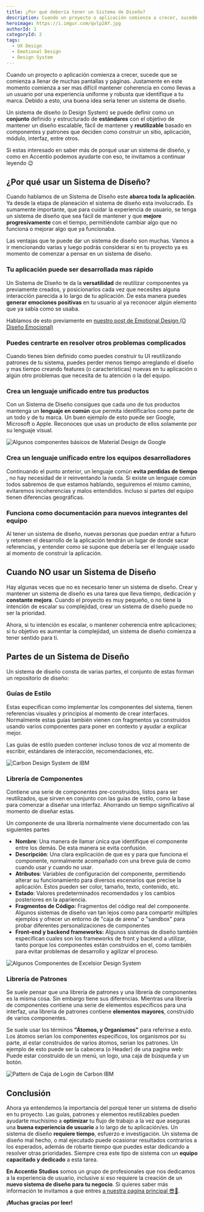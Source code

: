 ```yaml
---
title: ¿Por qué debería tener un Sistema de Diseño?
description: Cuando un proyecto o aplicación comienza a crecer, sucede que se comienza a llenar de muchas pantallas y páginas. Justamente en este momento comienza a ser mas difícil mantener coherencia en como llevas a un usuario por una experiencia uniforme y robusta que identifique a tu marca. Debido a esto, una buena idea seria tener un sistema de diseño.
heroimage: https://i.imgur.com/qvlp2AY.jpg
authorId: 1
categoryId: 2
tags:
  - UX Design
  - Emotional Design
  - Design System
---
```


Cuando un proyecto o aplicación comienza a crecer, sucede que se comienza a llenar de muchas pantallas y páginas. Justamente en este momento comienza a ser mas difícil mantener coherencia en como llevas a un usuario por una experiencia uniforme y robusta que identifique a tu marca. Debido a esto, una buena idea seria tener un sistema de diseño.

Un sistema de diseño (o Design System) se puede definir como un **conjunto** definido y estructurado de **estándares** con el objetivo de mantener un diseño escalable, fácil de mantener y **reutilizable** basado en componentes y patrones que deciden como construir un sitio, aplicación, módulo, interfaz, entre otros.

Si estas interesado en saber más de porqué usar un sistema de diseño, y como en Accentio podemos ayudarte con eso, te invitamos a continuar leyendo 😉

## ¿Por qué usar un Sistema de Diseño?

Cuando hablamos de un Sistema de Diseño este **abarca toda la aplicación**. Ya desde la etapa de planeación el sistema de diseño esta involucrado. Es sumamente importante, que para cuidar la experiencia de usuario, se tenga un sistema de diseño que sea fácil de mantener y que **mejore progresivamente** con el tiempo, permitiéndote cambiar algo que no funciona o mejorar algo que ya funcionaba.

Las ventajas que te puede dar un sistema de diseño son muchas. Vamos a ir mencionando varias y luego podrás considerar si en tu proyecto ya es momento de comenzar a pensar en un sistema de diseño.

###  Tu aplicación puede ser desarrollada mas rápido

Un Sistema de Diseño te da la **versatilidad** de reutilizar componentes ya previamente creados, y posicionarlos cada vez que necesites alguna interacción parecida a lo largo de tu aplicación. De esta manera puedes **generar emociones positivas** en tu usuario al ya reconocer algún elemento que ya sabía como se usaba. 

Hablamos de esto previamente en [nuestro post de Emotional Design (O Diseño Emocional)](https://blog.accentiostudios.com/que-es-emotional-design)

### Puedes centrarte en resolver otros problemas complicados
Cuando tienes bien definido como puedes construir tu UI reutilizando patrones de tu sistema, puedes perder menos tiempo arreglando el diseño y mas tiempo creando features (o características) nuevas en tu aplicación o algún otro problemas que necesita de tu atención o la del equipo.

### Crea un lenguaje unificado entre tus productos
Con un Sistema de Diseño consigues que cada uno de tus productos mantenga un **lenguaje en común** que permita identificarlos como parte de un todo y de tu marca. Un buen ejemplo de esto puede ser Google, Microsoft o Apple. Reconoces que usas un producto de ellos solamente por su lenguaje visual.

![Algunos componentes básicos de Material Design de Google](https://i.imgur.com/oeoq4MD.jpg)

### Crea un lenguaje unificado entre los equipos desarrolladores
Continuando el punto anterior, un lenguaje común **evita perdidas de tiempo** , no hay necesidad de ir reinventando la rueda. Si existe un lenguaje común todos sabremos de que estamos hablando, seguiremos el mismo camino, evitaremos incoherencias y malos entendidos. Incluso si partes del equipo tienen diferencias geográficas.

### Funciona como documentación para nuevos integrantes del equipo

Al tener un sistema de diseño, nuevas personas que puedan entrar a futuro y retomen el desarrollo de la aplicación tendrán un lugar de donde sacar referencias, y entender como se supone que debería ser el lenguaje usado al momento de construir la aplicación.

## Cuando NO usar un Sistema de Diseño
Hay algunas veces que no es necesario tener un sistema de diseño. Crear y mantener un sistema de diseño es una tarea que lleva tiempo, dedicación y **constante mejora**. Cuando el proyecto es muy pequeño, o no tiene la intención de escalar su complejidad, crear un sistema de diseño puede no ser la prioridad.

Ahora, si tu intención es escalar, o mantener coherencia entre aplicaciones; si tu objetivo es aumentar la complejidad, un sistema de diseño comienza a tener sentido para ti.

## Partes de un Sistema de Diseño

Un sistema de diseño consta de varias partes, el conjunto de estas forman un repositorio de diseño:

### Guías de Estilo
Estas especifican como implementar los componentes del sistema, tienen referencias visuales y principios al momento de crear interfaces. Normalmente estas guías también vienen con fragmentos ya construidos usando varios componentes para poner en contexto y ayudar a explicar mejor.

Las guías de estilo pueden contener incluso tonos de voz al momento de escribir,  estándares de interacción, recomendaciones, etc.

![Carbon Design System de IBM](https://i.imgur.com/8oolocQ.jpg)

### Librería de Componentes
Contiene una serie de componentes pre-construidos, listos para ser reutilizados, que sirven en conjunto con las guías de estilo, como la base para comenzar a diseñar una interfaz. Ahorrando un tiempo significativo al momento de diseñar estas.

Un componente de una librería normalmente viene documentado con las siguientes partes
 - **Nombre**: Una manera de llamar única que identifique el componente entre los demás. De esta manera se evita confusión.
 - **Descripción**: Una clara explicación de que es y para que funciona el componente, normalmente acompañado con una breve guía de como cuando usar y cuando no usar.
 - **Atributos**: Variables de configuración del componente, permitiendo alterar su funcionamiento para diversos escenarios que precise la aplicación. Estos pueden ser color, tamaño, texto, contenido, etc.
 - **Estado**: Valores predeterminados recomendados y los cambios posteriores en la apariencia.
 - **Fragmentos de Código:** Fragmentos del código real del componente. Algunos sistemas de diseño van tan lejos como para compartir múltiples ejemplos y ofrecer un entorno de "caja de arena" o "sandbox" para probar diferentes personalizaciones de componentes
 - **Front-end y backend frameworks:** Algunos sistemas de diseño también especifican cuales son los frameworks de front y backend a utilizar, tanto porque los componentes están construidos en el, como también para evitar problemas de desarrollo y agilizar el proceso.
 
![Algunos Componentes de Excelsior Design System](https://i.imgur.com/qY19ZFf.jpg)

### Librería de Patrones
Se suele pensar que una librería de patrones y una librería de componentes es la misma cosa. Sin embargo tiene sus diferencias. Mientras una librería de componentes contiene una serie de elementos específicos para una interfaz, una librería de patrones contiene **elementos mayores**, construido de varios componentes. 

Se suele usar los términos **"Átomos, y Organismos"** para referirse a esto. Los átomos serian los componentes específicos, los organismos por su parte, al estar construidos de varios átomos, serian los patrones. Un ejemplo de esto puede ser la cabecera (o Header) de una pagina web: Puede estar construido de un menú, un logo, una caja de búsqueda y un botón.

![Pattern de Caja de Login de Carbon IBM](https://i.imgur.com/6GBRyea.jpg)

## Conclusión

Ahora ya entendemos la importancia del porqué tener un sistema de diseño en tu proyecto. Las guías, patrones y elementos reutilizables pueden ayudarte muchísimo a **optimizar** tu flujo de trabajo a la vez que aseguras una **buena experiencia de usuario** a lo largo de tu aplicación/es. Un sistema de diseño **requiere tiempo**, esfuerzo e investigación. Un sistema de diseño mal hecho, o mal ejecutado puede ocasionar resultados contrarios a los esperados, además de robarte tiempo que puedes estar dedicando a resolver otras prioridades. Siempre crea este tipo de sistema con un **equipo capacitado y dedicado** a esta tarea.

**En Accentio Studios** somos un grupo de profesionales que nos dedicamos a la experiencia de usuario, inclusive si eso requiere la creación de un **nuevo sistema de diseño para tu negocio**. Si quieres saber más información te invitamos a que entres [a nuestra pagina principal 😎💙](https://accentiostudios.com).

**¡Muchas gracias por leer!**